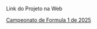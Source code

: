 Link do Projeto na Web

<a href="https://f1-2025.netlify.app/" target="_blank">Campeonato de Formula 1 de 2025</a>
